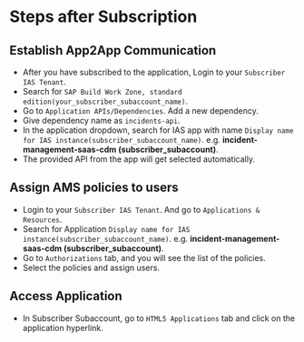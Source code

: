 # Steps after Subscription

## Establish App2App Communication

- After you have subscribed to the application, Login to your `Subscriber IAS Tenant`.
- Search for `SAP Build Work Zone, standard edition(your_subscriber_subaccount_name)`.
- Go to `Application APIs/Dependencies`. Add a new dependency.
- Give dependency name as `incidents-api`.
- In the application dropdown, search for IAS app with name `Display name for IAS instance(subscriber_subaccount_name)`. e.g. **incident-management-saas-cdm (subscriber_subaccount)**.
- The provided API from the app will get selected automatically.

## Assign AMS policies to users
- Login to your `Subscriber IAS Tenant`. And go to `Applications & Resources`.
- Search for Application `Display name for IAS instance(subscriber_subaccount_name)`. e.g. **incident-management-saas-cdm (subscriber_subaccount)**.
- Go to `Authorizations` tab, and you will see the list of the policies.
- Select the policies and assign users.

## Access Application
- In Subscriber Subaccount, go to `HTML5 Applications` tab and click on the application hyperlink.
